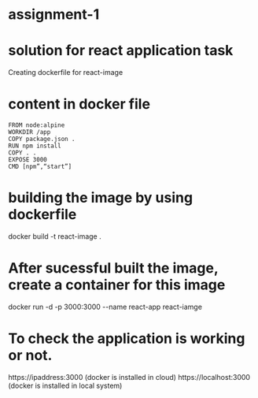 # assignment-1
# solution for react application task
Creating dockerfile for react-image
# content in docker file
    FROM node:alpine
    WORKDIR /app
    COPY package.json .
    RUN npm install 
    COPY . .
    EXPOSE 3000
    CMD [npm”,“start”]
# building the image by using dockerfile
docker build -t react-image .
# After sucessful built the image, create a container for this image
docker run -d -p 3000:3000 --name react-app react-iamge 
# To check the application is working or not.
https://ipaddress:3000 (docker is installed in cloud)
https://localhost:3000 (docker is installed in local system)


